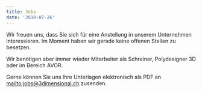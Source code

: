 ```yaml
---
title: Jobs
date: '2018-07-26'
---
```

Wir freuen uns, dass Sie sich für eine Anstellung in unserem Unternehmen interessieren. Im Moment haben wir gerade keine offenen Stellen zu besetzen.

Wir benötigen aber immer wieder Mitarbeiter als Schreiner, Polydesigner 3D oder im Bereich AVOR.

Gerne können Sie uns Ihre Unterlagen elektronisch als PDF an <mailto:jobs@3dimensional.ch> zusenden.
